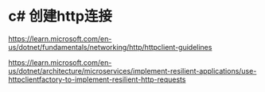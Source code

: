 # c# 创建http连接



https://learn.microsoft.com/en-us/dotnet/fundamentals/networking/http/httpclient-guidelines



https://learn.microsoft.com/en-us/dotnet/architecture/microservices/implement-resilient-applications/use-httpclientfactory-to-implement-resilient-http-requests